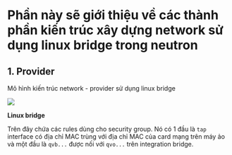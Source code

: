 # Phần này sẽ giới thiệu về các thành phần kiến trúc xây dựng network sử dụng linux bridge trong neutron

## 1. Provider

Mô hình kiến trúc network - provider sử dụng linux bridge

<img src="https://i.imgur.com/4muye9u.png">

**Linux bridge**

Trên đây chứa các rules dùng cho security group. Nó có 1 đầu là `tap` interface có địa chỉ MAC trùng với địa chỉ MAC của card mạng trên máy ảo và một đầu là `qvb...` được nối với `qvo...` trên integration bridge.
